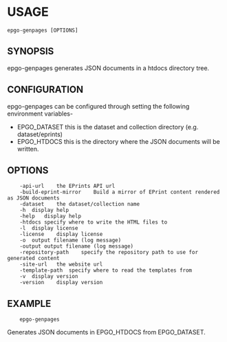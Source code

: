 
# USAGE

    epgo-genpages [OPTIONS]

## SYNOPSIS

epgo-genpages generates JSON documents in a htdocs directory tree.

## CONFIGURATION

epgo-genpages can be configured through setting the following environment
variables-

+ EPGO_DATASET this is the dataset and collection directory (e.g. dataset/eprints)
+ EPGO_HTDOCS this is the directory where the JSON documents will be written.

## OPTIONS

```
	-api-url	the EPrints API url
	-build-eprint-mirror	Build a mirror of EPrint content rendered as JSON documents
	-dataset	the dataset/collection name
	-h	display help
	-help	display help
	-htdocs	specify where to write the HTML files to
	-l	display license
	-license	display license
	-o	output filename (log message)
	-output	output filename (log message)
	-repository-path	specify the repository path to use for generated content
	-site-url	the website url
	-template-path	specify where to read the templates from
	-v	display version
	-version	display version
```

## EXAMPLE

```shell
	epgo-genpages 
```

Generates JSON documents in EPGO_HTDOCS from EPGO_DATASET.

